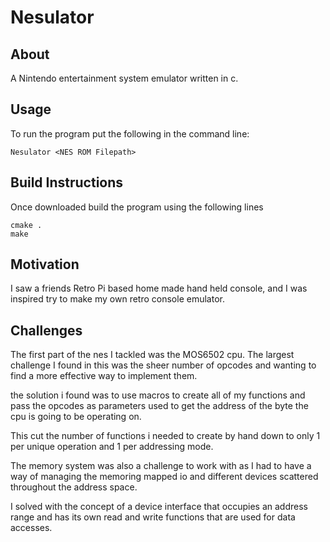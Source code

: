 # Nesulator

## About

A Nintendo entertainment system emulator written in c.

## Usage

To run the program put the following in the command line:

```
Nesulator <NES ROM Filepath>
```

## Build Instructions

Once downloaded build the program using the following lines

```
cmake .
make
```

## Motivation

I saw a friends Retro Pi based home made hand held console,
and I was inspired try to make my own retro console emulator.

## Challenges

The first part of the nes I tackled was the MOS6502 cpu.
The largest challenge I found in this was the sheer number of opcodes 
and wanting to find a more effective way to implement them.

the solution i found was to use macros to create all of my functions and pass the
opcodes as parameters used to get the address of the byte the cpu is going to be operating on.

This cut the number of functions i needed to create by hand down 
to only 1 per unique operation and 1 per addressing mode.


The memory system was also a challenge to work with as I had to have a
way of managing the memoring mapped io and different devices scattered 
throughout the address space.

I solved with the concept of a device interface that occupies an address range 
and has its own read and write functions that are used for data accesses.

